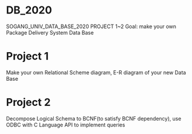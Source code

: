 # DB_2020
SOGANG_UNIV_DATA_BASE_2020 PROJECT 1~2
Goal: make your own Package Delivery System Data Base

# Project 1  
Make your own Relational Scheme diagram, E-R diagram of your new Data Base

# Project 2  
Decompose Logical Schema to BCNF(to satisfy BCNF dependency), use ODBC with C Language API to implement queries

